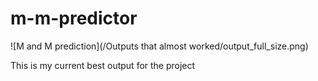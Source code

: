 # m-m-predictor

![M and M prediction](/Outputs that almost worked/output_full_size.png)

This is my current best output for the project
